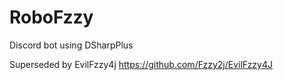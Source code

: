 # RoboFzzy
Discord bot using DSharpPlus

Superseded by EvilFzzy4j https://github.com/Fzzy2j/EvilFzzy4J
